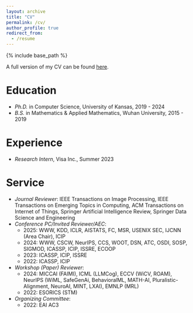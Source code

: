 ```yaml
---
layout: archive
title: "CV"
permalink: /cv/
author_profile: true
redirect_from:
  - /resume
---
```


{% include base_path %}

A full version of my CV can be found [here](http://liuzey.github.io/files/cv.pdf).

Education
======
* *Ph.D.* in Computer Science, University of Kansas, 2019 - 2024
* *B.S.* in Mathematics & Applied Mathematics, Wuhan University, 2015 - 2019

Experience
======
* *Research Intern*, Visa Inc., Summer 2023
  
Service
======
* *Journal Reviewer*: IEEE Transactions on Image Processing, IEEE Transactions on Emerging Topics in Computing, ACM Transactions on Internet of Things, Springer Artificial Intelligence Review, Springer Data Science and Engineering
* *Conference PC/Invited Reviewer/AEC*:
  - 2025: WWW, KDD, ICLR, AISTATS, FC, MSR, USENIX SEC, IJCNN (Area Chair), ICIP
  - 2024: WWW, CSCW, NeurIPS, CCS, WOOT, DSN, ATC, OSDI, SOSP, SIGMOD, ICASSP, ICIP, ISSRE, ECOOP
  - 2023: ICASSP, ICIP, ISSRE
  - 2022: ICASSP, ICIP
* *Workshop (Paper) Reviewer*:
  - 2024: MICCAI (FAIMI), ICML (LLMCog), ECCV (WiCV, ROAM), NeurIPS (WiML, SafeGenAi, BehavioralML, MATH-AI, Pluralistic-Alignment, NeuroAI, MINT, LXAI), EMNLP (MRL)
  - 2022: ESORICS (STM)
* *Organizing Committee*:
  - 2022: EAI AC3
